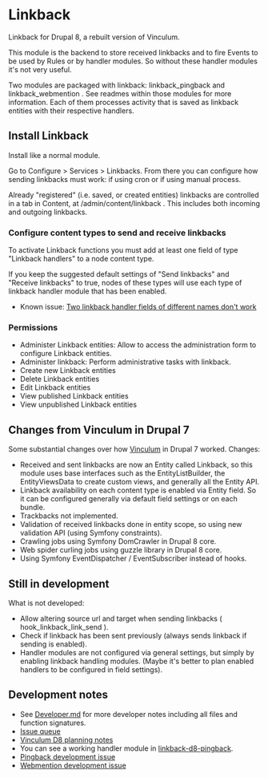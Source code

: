 # Linkback

Linkback for Drupal 8, a rebuilt version of Vinculum.

This module is the backend to store received linkbacks and to fire Events to
be used by Rules or by handler modules. So without these handler modules it's not
very useful.

Two modules are packaged with linkback: linkback_pingback and linkback_webmention . See
readmes within those modules for more information. Each of them processes activity that
is saved as linkback entities with their respective handlers.

## Install Linkback

Install like a normal module.

Go to Configure > Services > Linkbacks. From there you can
configure how sending linkbacks must work: if using cron or if using manual
process.

Already "registered" (i.e. saved, or created entities) linkbacks are controlled in a tab
in Content, at /admin/content/linkback . This includes both incoming and 
outgoing linkbacks.

### Configure content types to send and receive linkbacks

To activate Linkback functions you must add at least one field of type 
"Linkback handlers" to a node content type. 

If you keep the suggested default settings of "Send linkbacks" and
"Receive linkbacks" to true, nodes of these types will use each type of
linkback handler module that has been enabled.

* Known issue: [Two linkback handler fields of different names don't work](https://www.drupal.org/node/2847867)

### Permissions

* Administer Linkback entities: Allow to access the administration form to configure 
Linkback entities.
* Administer linkback: Perform administrative tasks with linkback.
* Create new Linkback entities
* Delete Linkback entities
* Edit Linkback entities
* View published Linkback entities
* View unpublished Linkback entities

## Changes from Vinculum in Drupal 7

Some substantial changes over how [Vinculum](https://drupal.org/project/vinculum) 
in Drupal 7 worked. Changes:
  - Received and sent linkbacks are now an Entity called Linkback, so this module
    uses base interfaces such as the EntityListBuilder, the EntityViewsData
    to create custom views, and generally all the Entity API.
  - Linkback availability on each content type is enabled via Entity field. 
    So it can be configured generally via default field settings or on each
    bundle.
  - Trackbacks not implemented.
  - Validation of received linkbacks done in entity scope, so using new
    validation API (using Symfony constraints).
  - Crawling jobs using Symfony DomCrawler in Drupal 8 core.
  - Web spider curling jobs using guzzle library in Drupal 8 core.
  - Using Symfony EventDispatcher / EventSubscriber instead of hooks.
  
## Still in development

  What is not developed:
  - Allow altering source url and target when sending linkbacks (
    hook_linkback_link_send ).
  - Check if linkback has been sent previously (always sends linkback if
    sending is enabled).
  - Handler modules are not configured via general settings, but simply by enabling
    linkback handling modules. (Maybe it's better to plan enabled handlers to
    be configured in field settings).

## Development notes
 - See [Developer.md](Developer.md) for more developer notes including all files and
 function signatures.
 - [Issue queue](https://www.drupal.org/project/issues/linkback)
 - [Vinculum D8 planning notes](https://www.drupal.org/node/2687129)
 - You can see a working handler module in [linkback-d8-pingback]( https://github.com/aleixq/vinculum-d8_pingback ).
 - [Pingback development issue](https://www.drupal.org/node/2846844)
 - [Webmention development issue](https://www.drupal.org/node/2846789)